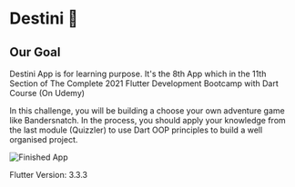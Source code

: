 # Destini 🤔

## Our Goal

Destini App is for learning purpose.
It's the 8th App which in the 11th Section of The Complete 2021 Flutter Development Bootcamp with Dart Course (On Udemy)

In this challenge, you will be building a choose your own adventure game like Bandersnatch. In the process, you should apply your knowledge from the last module (Quizzler) to use Dart OOP principles to build a well organised project.

![Finished App](https://github.com/londonappbrewery/Images/blob/master/Destini.gif)

Flutter Version: 3.3.3